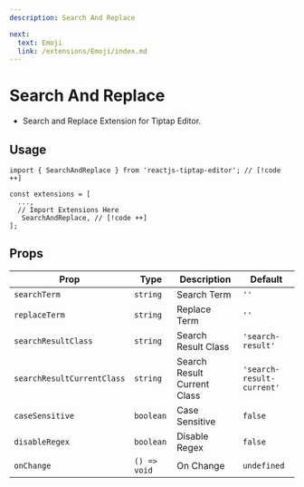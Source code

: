 ```yaml
---
description: Search And Replace

next:
  text: Emoji
  link: /extensions/Emoji/index.md
---
```


# Search And Replace

- Search and Replace Extension for Tiptap Editor.

## Usage

```tsx
import { SearchAndReplace } from 'reactjs-tiptap-editor'; // [!code ++]

const extensions = [
  ...,
  // Import Extensions Here
   SearchAndReplace, // [!code ++]
];
```

## Props

| Prop | Type | Description | Default |
| --- | --- | --- | --- |
| `searchTerm` | `string` | Search Term | `''` |
| `replaceTerm` | `string` | Replace Term | `''` |
| `searchResultClass` | `string` | Search Result Class | `'search-result'` |
| `searchResultCurrentClass` | `string` | Search Result Current Class | `'search-result-current'` |
| `caseSensitive` | `boolean` | Case Sensitive | `false` |
| `disableRegex` | `boolean` | Disable Regex | `false` |
| `onChange` | `() => void` | On Change | `undefined` |
